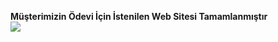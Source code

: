 **Müşterimizin Ödevi İçin İstenilen Web Sitesi Tamamlanmıştır**</br>
<img src="https://hizliresim.com/filcr45"/>
